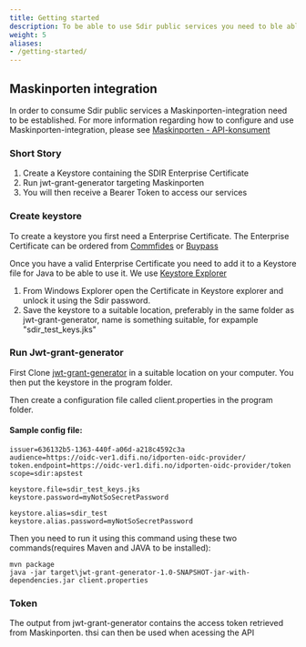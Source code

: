 ```yaml
---
title: Getting started
description: To be able to use Sdir public services you need to ble able to authenticate to Sdir and have the necessary permissions. 
weight: 5
aliases:
- /getting-started/
---
```


## Maskinporten integration 

In order to consume Sdir public services a Maskinporten-integration need to be established. For more information regarding how to configure and use Maskinporten-integration, please see [Maskinporten - API-konsument](https://difi.github.io/felleslosninger/maskinporten_guide_apikonsument.html)

### Short Story
1. Create a Keystore containing the SDIR Enterprise Certificate
2. Run jwt-grant-generator targeting Maskinporten
3. You will then receive a Bearer Token to access our services

### Create keystore
To create a keystore you first need a Enterprise Certificate. The Enterprise Certificate can be ordered from [Commfides](https://www.commfides.com/commfides-virksomhetssertifikat/) or [Buypass](https://www.buypass.no/produkter/virksomhetssertifikat-esegl)

Once you have a valid Enterprise Certificate you need to add it to a Keystore file for Java to be able to use it. We use [Keystore Explorer](https://keystore-explorer.org/)

1. From Windows Explorer open the Certificate in Keystore explorer and unlock it using the Sdir password.
2. Save the keystore to a suitable location, preferably in the same folder as jwt-grant-generator, name is something suitable, for expample "sdir_test_keys.jks"

### Run Jwt-grant-generator
First Clone [jwt-grant-generator](https://github.com/difi/jwt-grant-generator) in a suitable location on your computer. You then put the keystore in the program folder.

Then create a configuration file called client.properties in the program folder. 

#### Sample config file:

```
issuer=636132b5-1363-440f-a06d-a218c4592c3a
audience=https://oidc-ver1.difi.no/idporten-oidc-provider/
token.endpoint=https://oidc-ver1.difi.no/idporten-oidc-provider/token
scope=sdir:apstest

keystore.file=sdir_test_keys.jks
keystore.password=myNotSoSecretPassword 

keystore.alias=sdir_test
keystore.alias.password=myNotSoSecretPassword
```

Then you need to run it using this command using these two commands(requires Maven and JAVA to be installed):
```
mvn package
java -jar target\jwt-grant-generator-1.0-SNAPSHOT-jar-with-dependencies.jar client.properties
```

### Token

The output from jwt-grant-generator contains the access token retrieved from Maskinporten. thsi can then be used when acessing the API
